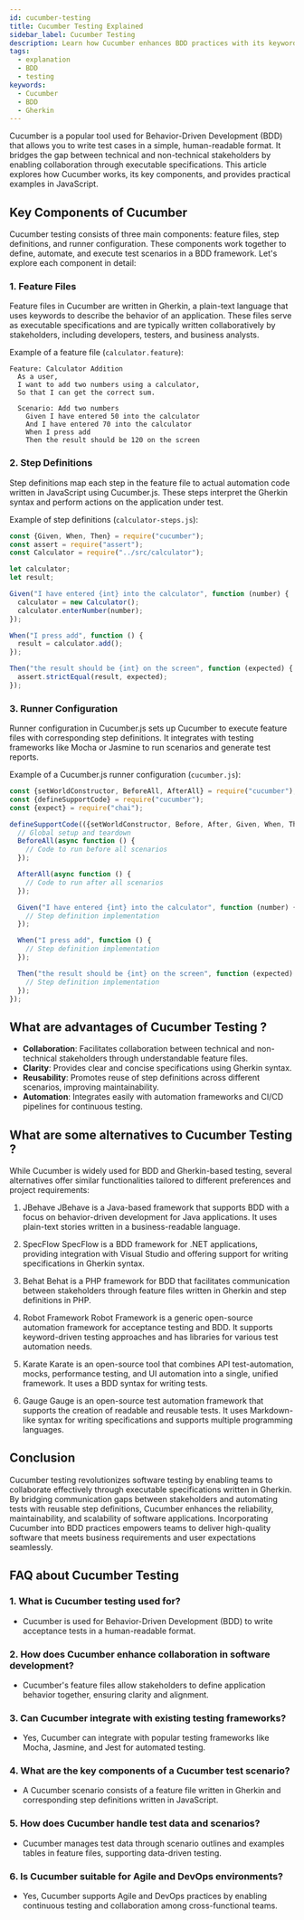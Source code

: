 ```yaml
---
id: cucumber-testing
title: Cucumber Testing Explained
sidebar_label: Cucumber Testing
description: Learn how Cucumber enhances BDD practices with its keyword-driven approach and code examples in JavaScript.
tags:
  - explanation
  - BDD
  - testing
keywords:
  - Cucumber
  - BDD
  - Gherkin
---
```


Cucumber is a popular tool used for Behavior-Driven Development (BDD) that allows you to write test cases in a simple, human-readable format. It bridges the gap between technical and non-technical stakeholders by enabling collaboration through executable specifications. This article explores how Cucumber works, its key components, and provides practical examples in JavaScript.

## Key Components of Cucumber

Cucumber testing consists of three main components: feature files, step definitions, and runner configuration. These components work together to define, automate, and execute test scenarios in a BDD framework. Let's explore each component in detail:

### 1. **Feature Files**

Feature files in Cucumber are written in Gherkin, a plain-text language that uses keywords to describe the behavior of an application. These files serve as executable specifications and are typically written collaboratively by stakeholders, including developers, testers, and business analysts.

Example of a feature file (`calculator.feature`):

```gherkin
Feature: Calculator Addition
  As a user,
  I want to add two numbers using a calculator,
  So that I can get the correct sum.

  Scenario: Add two numbers
    Given I have entered 50 into the calculator
    And I have entered 70 into the calculator
    When I press add
    Then the result should be 120 on the screen
```

### 2. **Step Definitions**

Step definitions map each step in the feature file to actual automation code written in JavaScript using Cucumber.js. These steps interpret the Gherkin syntax and perform actions on the application under test.

Example of step definitions (`calculator-steps.js`):

```javascript
const {Given, When, Then} = require("cucumber");
const assert = require("assert");
const Calculator = require("../src/calculator");

let calculator;
let result;

Given("I have entered {int} into the calculator", function (number) {
  calculator = new Calculator();
  calculator.enterNumber(number);
});

When("I press add", function () {
  result = calculator.add();
});

Then("the result should be {int} on the screen", function (expected) {
  assert.strictEqual(result, expected);
});
```

### 3. **Runner Configuration**

Runner configuration in Cucumber.js sets up Cucumber to execute feature files with corresponding step definitions. It integrates with testing frameworks like Mocha or Jasmine to run scenarios and generate test reports.

Example of a Cucumber.js runner configuration (`cucumber.js`):

```javascript
const {setWorldConstructor, BeforeAll, AfterAll} = require("cucumber");
const {defineSupportCode} = require("cucumber");
const {expect} = require("chai");

defineSupportCode(({setWorldConstructor, Before, After, Given, When, Then}) => {
  // Global setup and teardown
  BeforeAll(async function () {
    // Code to run before all scenarios
  });

  AfterAll(async function () {
    // Code to run after all scenarios
  });

  Given("I have entered {int} into the calculator", function (number) {
    // Step definition implementation
  });

  When("I press add", function () {
    // Step definition implementation
  });

  Then("the result should be {int} on the screen", function (expected) {
    // Step definition implementation
  });
});
```

## What are advantages of Cucumber Testing ?

- **Collaboration**: Facilitates collaboration between technical and non-technical stakeholders through understandable feature files.
- **Clarity**: Provides clear and concise specifications using Gherkin syntax.
- **Reusability**: Promotes reuse of step definitions across different scenarios, improving maintainability.
- **Automation**: Integrates easily with automation frameworks and CI/CD pipelines for continuous testing.

## What are some alternatives to Cucumber Testing ?

While Cucumber is widely used for BDD and Gherkin-based testing, several alternatives offer similar functionalities tailored to different preferences and project requirements:

1. JBehave
   JBehave is a Java-based framework that supports BDD with a focus on behavior-driven development for Java applications. It uses plain-text stories written in a business-readable language.

2. SpecFlow
   SpecFlow is a BDD framework for .NET applications, providing integration with Visual Studio and offering support for writing specifications in Gherkin syntax.

3. Behat
   Behat is a PHP framework for BDD that facilitates communication between stakeholders through feature files written in Gherkin and step definitions in PHP.

4. Robot Framework
   Robot Framework is a generic open-source automation framework for acceptance testing and BDD. It supports keyword-driven testing approaches and has libraries for various test automation needs.

5. Karate
   Karate is an open-source tool that combines API test-automation, mocks, performance testing, and UI automation into a single, unified framework. It uses a BDD syntax for writing tests.

6. Gauge
   Gauge is an open-source test automation framework that supports the creation of readable and reusable tests. It uses Markdown-like syntax for writing specifications and supports multiple programming languages.

## Conclusion

Cucumber testing revolutionizes software testing by enabling teams to collaborate effectively through executable specifications written in Gherkin. By bridging communication gaps between stakeholders and automating tests with reusable step definitions, Cucumber enhances the reliability, maintainability, and scalability of software applications. Incorporating Cucumber into BDD practices empowers teams to deliver high-quality software that meets business requirements and user expectations seamlessly.

## FAQ about Cucumber Testing

### 1. **What is Cucumber testing used for?**

- Cucumber is used for Behavior-Driven Development (BDD) to write acceptance tests in a human-readable format.

### 2. **How does Cucumber enhance collaboration in software development?**

- Cucumber's feature files allow stakeholders to define application behavior together, ensuring clarity and alignment.

### 3. **Can Cucumber integrate with existing testing frameworks?**

- Yes, Cucumber can integrate with popular testing frameworks like Mocha, Jasmine, and Jest for automated testing.

### 4. **What are the key components of a Cucumber test scenario?**

- A Cucumber scenario consists of a feature file written in Gherkin and corresponding step definitions written in JavaScript.

### 5. **How does Cucumber handle test data and scenarios?**

- Cucumber manages test data through scenario outlines and examples tables in feature files, supporting data-driven testing.

### 6. **Is Cucumber suitable for Agile and DevOps environments?**

- Yes, Cucumber supports Agile and DevOps practices by enabling continuous testing and collaboration among cross-functional teams.
